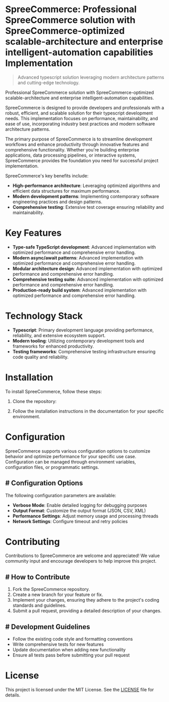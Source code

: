 <!-- fallback_SpreeCommerce_20250807052919_69937 -->

# SpreeCommerce: Professional SpreeCommerce solution with SpreeCommerce-optimized scalable-architecture and enterprise intelligent-automation capabilities Implementation
> Advanced typescript solution leveraging modern architecture patterns and cutting-edge technology.

Professional SpreeCommerce solution with SpreeCommerce-optimized scalable-architecture and enterprise intelligent-automation capabilities.

SpreeCommerce is designed to provide developers and professionals with a robust, efficient, and scalable solution for their typescript development needs. This implementation focuses on performance, maintainability, and ease of use, incorporating industry best practices and modern software architecture patterns.

The primary purpose of SpreeCommerce is to streamline development workflows and enhance productivity through innovative features and comprehensive functionality. Whether you're building enterprise applications, data processing pipelines, or interactive systems, SpreeCommerce provides the foundation you need for successful project implementation.

SpreeCommerce's key benefits include:

* **High-performance architecture**: Leveraging optimized algorithms and efficient data structures for maximum performance.
* **Modern development patterns**: Implementing contemporary software engineering practices and design patterns.
* **Comprehensive testing**: Extensive test coverage ensuring reliability and maintainability.

# Key Features

* **Type-safe TypeScript development**: Advanced implementation with optimized performance and comprehensive error handling.
* **Modern async/await patterns**: Advanced implementation with optimized performance and comprehensive error handling.
* **Modular architecture design**: Advanced implementation with optimized performance and comprehensive error handling.
* **Comprehensive testing suite**: Advanced implementation with optimized performance and comprehensive error handling.
* **Production-ready build system**: Advanced implementation with optimized performance and comprehensive error handling.

# Technology Stack

* **Typescript**: Primary development language providing performance, reliability, and extensive ecosystem support.
* **Modern tooling**: Utilizing contemporary development tools and frameworks for enhanced productivity.
* **Testing frameworks**: Comprehensive testing infrastructure ensuring code quality and reliability.

# Installation

To install SpreeCommerce, follow these steps:

1. Clone the repository:


2. Follow the installation instructions in the documentation for your specific environment.

# Configuration

SpreeCommerce supports various configuration options to customize behavior and optimize performance for your specific use case. Configuration can be managed through environment variables, configuration files, or programmatic settings.

## # Configuration Options

The following configuration parameters are available:

* **Verbose Mode**: Enable detailed logging for debugging purposes
* **Output Format**: Customize the output format (JSON, CSV, XML)
* **Performance Settings**: Adjust memory usage and processing threads
* **Network Settings**: Configure timeout and retry policies

# Contributing

Contributions to SpreeCommerce are welcome and appreciated! We value community input and encourage developers to help improve this project.

## # How to Contribute

1. Fork the SpreeCommerce repository.
2. Create a new branch for your feature or fix.
3. Implement your changes, ensuring they adhere to the project's coding standards and guidelines.
4. Submit a pull request, providing a detailed description of your changes.

## # Development Guidelines

* Follow the existing code style and formatting conventions
* Write comprehensive tests for new features
* Update documentation when adding new functionality
* Ensure all tests pass before submitting your pull request

# License

This project is licensed under the MIT License. See the [LICENSE](https://github.com/sandibrrm/SpreeCommerce/blob/main/LICENSE) file for details.
